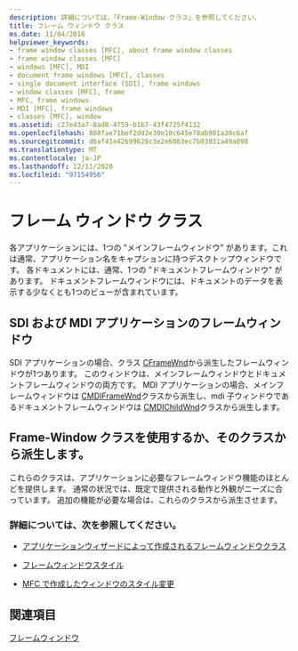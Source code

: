 ```yaml
---
description: 詳細については、「Frame-Window クラス」を参照してください。
title: フレーム ウィンドウ クラス
ms.date: 11/04/2016
helpviewer_keywords:
- frame window classes [MFC], about frame window classes
- frame window classes [MFC]
- windows [MFC], MDI
- document frame windows [MFC], classes
- single document interface (SDI), frame windows
- window classes [MFC], frame
- MFC, frame windows
- MDI [MFC], frame windows
- classes [MFC], window
ms.assetid: c27e43a7-8ad0-4759-b1b7-43f4725f4132
ms.openlocfilehash: 888fae71bef2dd2e30e10c645e78ab981a30c6af
ms.sourcegitcommit: d6af41e42699628c3e2e6063ec7b03931a49a098
ms.translationtype: MT
ms.contentlocale: ja-JP
ms.lasthandoff: 12/11/2020
ms.locfileid: "97154956"
---
```

# <a name="frame-window-classes"></a>フレーム ウィンドウ クラス

各アプリケーションには、1つの "メインフレームウィンドウ" があります。これは通常、アプリケーション名をキャプションに持つデスクトップウィンドウです。 各ドキュメントには、通常、1つの "ドキュメントフレームウィンドウ" があります。 ドキュメントフレームウィンドウには、ドキュメントのデータを表示する少なくとも1つのビューが含まれています。

## <a name="frame-windows-in-sdi-and-mdi-applications"></a>SDI および MDI アプリケーションのフレームウィンドウ

SDI アプリケーションの場合、クラス [CFrameWnd](reference/cframewnd-class.md)から派生したフレームウィンドウが1つあります。 このウィンドウは、メインフレームウィンドウとドキュメントフレームウィンドウの両方です。 MDI アプリケーションの場合、メインフレームウィンドウは [CMDIFrameWnd](reference/cmdiframewnd-class.md)クラスから派生し、mdi 子ウィンドウであるドキュメントフレームウィンドウは [CMDIChildWnd](reference/cmdichildwnd-class.md)クラスから派生します。

## <a name="use-the-frame-window-class-or-derive-from-it"></a>Frame-Window クラスを使用するか、そのクラスから派生します。

これらのクラスは、アプリケーションに必要なフレームウィンドウ機能のほとんどを提供します。 通常の状況では、既定で提供される動作と外観がニーズに合っています。 追加の機能が必要な場合は、これらのクラスから派生させます。

### <a name="what-do-you-want-to-know-more-about"></a>詳細については、次を参照してください。

- [アプリケーションウィザードによって作成されるフレームウィンドウクラス](frame-window-classes-created-by-the-application-wizard.md)

- [フレームウィンドウスタイル](frame-window-styles-cpp.md)

- [MFC で作成したウィンドウのスタイル変更](changing-the-styles-of-a-window-created-by-mfc.md)

## <a name="see-also"></a>関連項目

[フレームウィンドウ](frame-windows.md)
